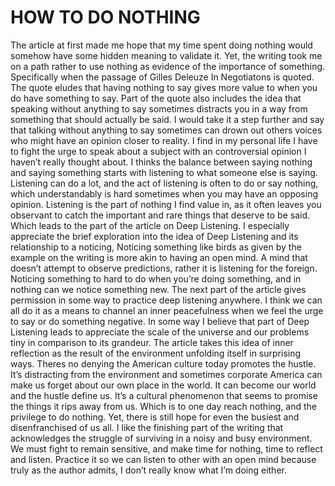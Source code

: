 # HOW TO DO NOTHING

The article at first made me hope that my time spent doing nothing would somehow have some hidden meaning to validate it. Yet, the writing took me on a path rather to use nothing as evidence of the importance of something. Specifically when the passage of Gilles Deleuze In Negotiatons is quoted. The quote eludes that having nothing to say gives more value to when you do have something to say. Part of the quote also includes the idea that speaking without anything to say sometimes distracts you in a way from something that should actually be said. I would take it a step further and say that talking without anything to say sometimes can drown out others voices who might have an opinion closer to reality. I find in my personal life I have to fight the urge to speak about a subject with an controversial opinion I haven’t really thought about. I thinks the balance between saying nothing and saying something starts with listening to what someone else is saying. Listening can do a lot, and the act of listening is often to do or say nothing, which understandably is hard sometimes when you may have an opposing opinion. Listening is the part of nothing I find value in, as it often leaves you observant to catch the important and rare things that deserve to be said. Which leads to the part of the article on Deep Listening. I especially appreciate the brief exploration into the idea of Deep Listening and its relationship to a noticing, Noticing something like birds as given by the example on the writing is more akin to having an open mind. A mind that doesn’t attempt to observe predictions, rather it is listening for the foreign. Noticing something to hard to do when you’re doing something, and in nothing can we notice something new. The next part of the article gives permission in some way to practice deep listening anywhere. I think we can all do it as a means to channel an inner peacefulness when we feel the urge to say or do something negative. In some way I believe that part of Deep Listening leads to appreciate the scale of the universe and our problems tiny in comparison to its grandeur. The article takes this idea of inner reflection as the result of the environment unfolding itself in surprising ways. Theres no denying the American culture today promotes the hustle. It’s distracting from the environment and sometimes corporate America can make us forget about our own place in the world. It can become our world and the hustle define us. It’s a cultural phenomenon that seems to promise the things it rips away from us. Which is to one day reach nothing, and the privilege to do nothing. Yet, there is still hope for even the busiest and disenfranchised of us all. I like the finishing part of the writing that acknowledges the struggle of surviving in a noisy and busy environment. We must fight to remain sensitive, and make time for nothing, time to reflect and listen. Practice it so we can listen to other with an open mind because truly as the author admits, I don’t really know what I’m doing either.
